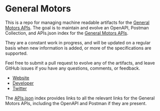 # General MotorsThis is a repo for managing machine readable artifacts for the [General Motors APIs](https://developer.gm.com/). The goal is to maintain and evolve an OpenAPI, Postman Collection, and APIs.json index for the [General Motors APIs](https://developer.gm.com/).They are a constant work in progress, and will be updated on a regular basis when new information is added, or more of the specifications are supported.Feel free to submit a pull request to evolve any of the artifacts, and leave GitHub issues if you have any questions, comments, or feedback.- [Website](https://developer.gm.com/)- [Developer](https://developer.gm.com/)- [Twitter](https://twitter.com/GM)The [APIs.json](https://github.com/api-evangelist/general-motors/blob/master/apis.json) index provides links to all the relevant links for the General Motors APIs, including the OpenAPI and Postman if they are present.